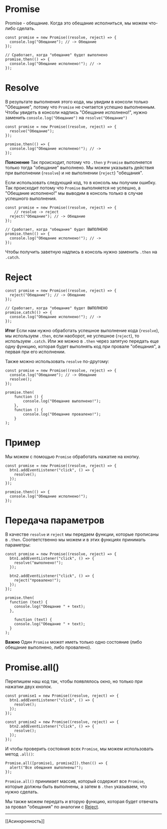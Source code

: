 # Promise
Promise - обещание. Когда это обещание исполниться, мы можем что-либо сделать.

```
const promise = new Promise((resolve, reject) => {
  console.log("Обещание"); // -> Обещание
});

// Сработает, когда "обещание" будет выполнено
promise.then(() => {
  console.log("Обещание исполнено!"); // -> 
});
```

# Resolve
В результате выполнения этого кода, мы увидим в консоли только "Обещание", потому что `Promise` не считается успешно выполненным.
Чтобы увидеть в консоли надпись "Обещание исполнено!", нужно заменить `console.log("Обещание")` на `resolve("Обещание")`

```
const promise = new Promise((resolve, reject) => {
  resolve("Обещание");
});

promise.then(() => {
  console.log("Обещание исполнено!"); // -> 
});
```

**Пояснение**
Так происходит, потому что `.then` у `Promise` выполняется только тогда "обещание" выполнено. Мы можем указывать действия при выполнении (`resolve`) и не выполнении (`reject`) "обещания".

Если использовать следующий код, то в консоль мы получим ошибку. Так происходит потому что `Promise` выполняется не успешно, а "Обещание исполнено!" мы выводим в консоль только в случае успешного выполнения.

```
const promise = new Promise((resolve, reject) => {
	// resolve -> reject
  reject("Обещание"); // -> Обещание
});

// Сработает, когда "обещание" будет ВЫПОЛНЕНО
promise.then(() => {
  console.log("Обещание исполнено!"); // -> 
});
```

Чтобы получить заветную надпись в консоль нужно заменить `.then` на `.catch`.

# Reject
```
const promise = new Promise((resolve, reject) => {
  reject("Обещание"); // -> Обещание
});

// Сработает, когда "обещание" будет ВЫПОЛНЕНО
promise.catch(() => {
  console.log("Обещание исполнено!"); // -> 
});
```

**Итог**
Если нам нужно обработать успешное выполнение кода (`resolve`), мы используем `.then`, если наоборот, не успешное (`reject`), то используем `.catch`. Или же можно в `.then` через запятую передать еще одну функцию, которая будет выполнять код при провале "обещания", а первая при его исполнении.

Также можно использовать `resolve` по-другому:
```
const promise = new Promise((resolve, reject) => {
  console.log("Обещание"); // -> Обещание
  resolve();
});

promise.then(
	function () {
		console.log("Обещание выполнено!");
	},
	function () {
		console.log("Обещание провалено!");
	}
);
```

# Пример
Мы можем с помощью `Promise` обработать нажатие на кнопку.
```
const promise = new Promise((resolve, reject) => {
  btn1.addEventListener("click", () => {
    resolve();
  });
});

promise.then(() => {
  console.log("Обещание исполнено!");
});
```

# Передача параметров
В качестве `resolve` и `reject` мы передаем функции, которые прописаны в `.then`. Соответственно мы можем и в этих функциях принимать параметры:

```
const promise = new Promise((resolve, reject) => {
  btn1.addEventListener("click", () => {
    resolve("выполнено!");
  });
  
  btn2.addEventListener("click", () => {
    reject("провалено!");
  });
});

promise.then(
  function (text) {
    console.log("Обещание " + text);
  },

	function (text) {
    console.log("Обещание " + text);
  }
);

```

**Важно**
Один `Promise` может иметь только одно состояние (либо обещание выполнено, либо провалено).

# Promise.all()
Перепишем наш код так, чтобы появлялось окно, но только при нажатии двух кнопок.

```
const promise1 = new Promise((resolve, reject) => {
  btn1.addEventListener("click", () => {
    resolve();
  });
});

const promise2 = new Promise((resolve, reject) => {
  btn2.addEventListener("click", () => {
    resolve();
  });
});
```

И чтобы проверить состояния всех `Promise`, мы можем использовать метод `.all()`:

```
Promise.all([promise1, promise2]).then(() => {
  alert("Все обещания выполнены!");
});
```

`Promise.all()` принимает массив, который содержит все `Promise`, которые должны быть выполнены, а затем в `.then` указываем, что нужно сделать. 

Мы также можем передать и вторую функцию, которая будет отвечать за провал "обещания" по аналогии с [Reject](#Reject).

---
[[Асинхронность]]